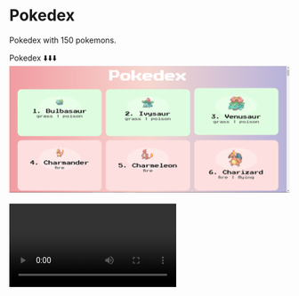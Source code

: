 # Pokedex

Pokedex with 150 pokemons.

Pokedex ⬇️⬇️⬇️
<br>
![ScreenShot](https://github.com/Jenny-2021/imageshost/blob/3cfb0334d707c208b7a24072617226e765f10e59/Pokedex/Pokedex.png)
<br>
<br>
![ScreenShot](https://github.com/Jenny-2021/imageshost/blob/3cfb0334d707c208b7a24072617226e765f10e59/Pokedex/Pokemon.mp4)
<br>
